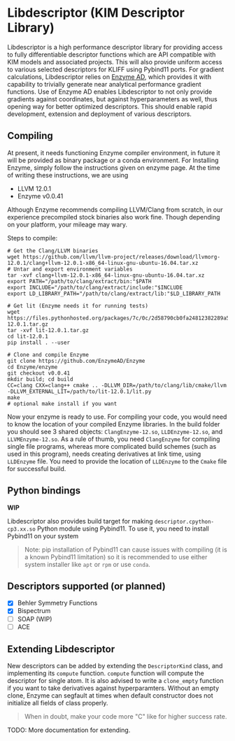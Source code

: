 Libdescriptor (KIM Descriptor Library)
======================================

Libdescriptor is a high performance descriptor library for providing access to fully differentiable descriptor functions which are API compatible with KIM models and associated projects.
This will also provide uniform access to various selected descriptors for KLIFF using Pybind11 ports.
For gradient calculations, Libdescriptor relies on [Enzyme AD](https://github.com/EnzymeAD/Enzyme), which provides it with capability to trivially generate near analytical performance gradient functions.
Use of Enzyme AD enables Libdescriptor to not only provide gradients against coordinates, but against hyperparameters as well, thus opening way for better optimized descriptors.
This should enable rapid development, extension and deployment of various descriptors.

## Compiling 
At present, it needs functioning Enzyme compiler environment, in future it will be provided as binary package or a conda environment.
For Installing Enzyme, simply follow the instructions given on enzyme page. At the time of writing these instructions, we are using
- LLVM 12.0.1
- Enzyme v0.0.41

Although Enzyme recommends compiling LLVM/Clang from scratch, in our experience precompiled stock binaries also work fine.
Though depending on your platform, your mileage may wary.

Steps to compile:
```shell
# Get the Clang/LLVM binaries
wget https://github.com/llvm/llvm-project/releases/download/llvmorg-12.0.1/clang+llvm-12.0.1-x86_64-linux-gnu-ubuntu-16.04.tar.xz
# Untar and export environment variables
tar -xvf clang+llvm-12.0.1-x86_64-linux-gnu-ubuntu-16.04.tar.xz
export PATH="/path/to/clang/extract/bin:"$PATH
export INCLUDE="/path/to/clang/extract/include:"$INCLUDE
export LD_LIBRARY_PATH="/path/to/clang/extract/lib:"$LD_LIBRARY_PATH

# Get lit (Enzyme needs it for running tests)
wget https://files.pythonhosted.org/packages/7c/0c/2d58790cb0fa24812382289a584e05dd1df4b30ccf5e2218ee5a556a0529/lit-12.0.1.tar.gz
tar -xvf lit-12.0.1.tar.gz
cd lit-12.0.1
pip install . --user

# Clone and compile Enzyme
git clone https://github.com/EnzymeAD/Enzyme
cd Enzyme/enzyme
git checkout v0.0.41
mkdir build; cd build
CC=clang CXX=clang++ cmake .. -DLLVM_DIR=/path/to/clang/lib/cmake/llvm -DLLVM_EXTERNAL_LIT=/path/to/lit-12.0.1/lit.py
make 
# optional make install if you want
```
Now your enzyme is ready to use. For compiling your code, you would need to know the location of your compiled Enzyme libraries. 
In the build folder you should see 3 shared objects: `ClangEnzyme-12.so`, `LLDEnzyme-12.so`, and `LLVMEnzyme-12.so`.
As a rule of thumb, you need `ClangEnzyme` for compiling single file programs, whereas more complicated build schemes (such as used in this program),
needs creating derivatives at link time, using `LLDEnzyme` file. 
You need to provide the location of `LLDEnzyme` to the `Cmake` file for successful build.


## Python bindings
**WIP**

Libdescriptor also provides build target for making `descriptor.cpython-cp3.xx.so` Python module using Pybind11.
To use it, you need to install Pybind11 on your system
> Note: pip installation of Pybind11 can cause issues with compiling (it is a known Pybind11 limitation) 
> so it is recommended to use either system installer like `apt` or `rpm`  or use `conda`.

## Descriptors supported (or planned)
- [x] Behler Symmetry Functions
- [x] Bispectrum 
- [ ] SOAP (WIP)
- [ ] ACE

## Extending Libdescriptor
New descriptors can be added by extending the `DescriptorKind` class, and implementing its `compute` function.
`compute` function will compute the descriptor for single atom. It is also advised to write a `clone_empty` function if you want
to take derivatives against hyperparamters. Without an empty clone, Enzyme can segfault at times when default constructor does not initialize
all fields of class properly.

> When in doubt, make your code more "C" like for higher success rate.

TODO: More documentation for extending.